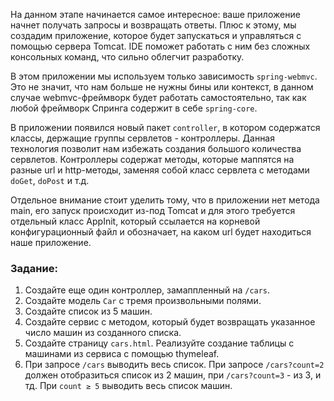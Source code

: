 На данном этапе начинается самое интересное: ваше приложение начнет получать запросы и возвращать ответы. 
Плюс к этому, мы создадим приложение, которое будет запускаться и управляться с помощью сервера Tomcat.
IDE поможет работать с ним без сложных консольных команд, что сильно облегчит разработку.

В этом приложении мы используем только зависимость `spring-webmvc`. Это не значит, что нам больше не нужны
бины или контекст, в данном случае webmvc-фреймворк будет работать самостоятельно, так как любой фреймворк
Спринга содержит в себе `spring-core`.

В приложении появился новый пакет `controller`, в котором содержатся классы, держащие группы сервлетов -
контроллеры. Данная технология позволит нам избежать создания большого количества сервлетов.
Контроллеры содержат методы, которые маппятся на разные url и http-методы, заменяя собой класс 
сервлета с методами `doGet`, `doPost` и т.д.

Отдельное внимание стоит уделить тому, что в приложении нет метода main, его запуск происходит из-под 
Tomcat и для этого требуется отдельный класс AppInit, который ссылается на корневой конфигурационный 
файл и обозначает, на каком url будет находиться наше приложение.

### Задание:
1. Создайте еще один контроллер, замаппленный на `/cars`.
2. Создайте модель `Car` с тремя произвольными полями.
3. Создайте список из 5 машин.
4. Создайте сервис с методом, который будет возвращать указанное число машин из созданного списка.
5. Создайте страницу `cars.html`. Реализуйте создание таблицы с машинами из сервиса с помощью thymeleaf.
6. При запросе `/cars` выводить весь список. При запросе `/cars?count=2` должен отобразиться список из 2 машин,
   при `/cars?count=3` - из 3, и тд. При `count ≥ 5` выводить весь список машин.